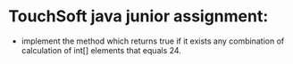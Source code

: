 # TouchSoft java junior assignment:
* implement the method which returns true if it exists any combination of calculation of int[] elements that equals 24.
